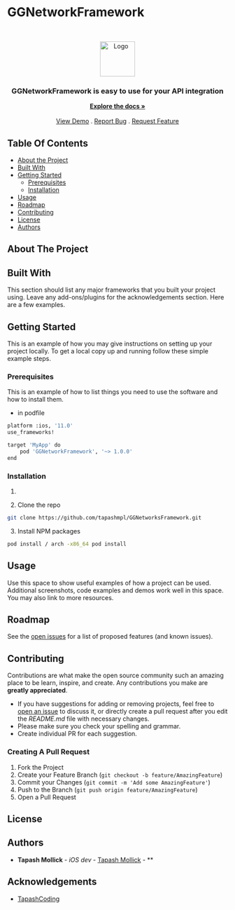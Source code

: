 # GGNetworkFramework

<br/>
<p align="center">
  <a href="https://github.com/tapashmpl/GGNetworksFramework">
    <img src="" alt="Logo" width="80" height="80">
  </a>

  <h3 align="center">GGNetworkFramework is easy to use for your API integration </h3>

  <p align="center">
    <a href="https://github.com/tapashmpl/GGNetworksFramework"><strong>Explore the docs »</strong></a>
    <br/>
    <br/>
    <a href="https://github.com/tapashmpl/GGNetworksFramework">View Demo</a>
    .
    <a href="https://github.com/tapashmpl/GGNetworksFramework/issues">Report Bug</a>
    .
    <a href="https://github.com/tapashmpl/GGNetworksFramework/issues">Request Feature</a>
  </p>
</p>

## Table Of Contents

* [About the Project](#about-the-project)
* [Built With](#built-with)
* [Getting Started](#getting-started)
  * [Prerequisites](#prerequisites)
  * [Installation](#installation)
* [Usage](#usage)
* [Roadmap](#roadmap)
* [Contributing](#contributing)
* [License](#license)
* [Authors](#authors)
<!-- * [Acknowledgements](#acknowledgements)
 -->
## About The Project

<!-- ![Screen Shot](images/screenshot.png)
 -->



## Built With

This section should list any major frameworks that you built your project using. Leave any add-ons/plugins for the acknowledgements section. Here are a few examples.

## Getting Started

This is an example of how you may give instructions on setting up your project locally.
To get a local copy up and running follow these simple example steps.

### Prerequisites

This is an example of how to list things you need to use the software and how to install them.

* in podfile

```sh
platform :ios, '11.0'
use_frameworks!

target 'MyApp' do
    pod 'GGNetworkFramework', '~> 1.0.0'
end
```

### Installation

1. 

2. Clone the repo

```sh
git clone https://github.com/tapashmpl/GGNetworksFramework.git
```

3. Install NPM packages

```sh
pod install / arch -x86_64 pod install

```

## Usage

Use this space to show useful examples of how a project can be used. Additional screenshots, code examples and demos work well in this space. You may also link to more resources.

<!-- _For more examples, please refer to the [Documentation](https://example.com)_
 -->
## Roadmap

See the [open issues](https://github.com/tapashmpl/GGNetworksFramework/issues) for a list of proposed features (and known issues).

## Contributing

Contributions are what make the open source community such an amazing place to be learn, inspire, and create. Any contributions you make are **greatly appreciated**.
* If you have suggestions for adding or removing projects, feel free to [open an issue](https://github.com/tapashmpl/GGNetworksFramework/issues/new) to discuss it, or directly create a pull request after you edit the *README.md* file with necessary changes.
* Please make sure you check your spelling and grammar.
* Create individual PR for each suggestion.
<!-- * Please also read through the [Code Of Conduct](https://github.com/tapashmpl/GGNetworksFramework/blob/main/CODE_OF_CONDUCT.md) before posting your first idea as well.
 -->
### Creating A Pull Request

1. Fork the Project
2. Create your Feature Branch (`git checkout -b feature/AmazingFeature`)
3. Commit your Changes (`git commit -m 'Add some AmazingFeature'`)
4. Push to the Branch (`git push origin feature/AmazingFeature`)
5. Open a Pull Request

## License

<!-- Distributed under the MIT License. See [LICENSE](https://github.com/tapashmpl/GGNetworksFramework/blob/main/LICENSE.md) for more information.
 -->
## Authors

* **Tapash Mollick** - *iOS dev* - [Tapash Mollick](https://github.com/tapashmpl/) - **

## Acknowledgements

* [TapashCoding](https://github.com/tapashmpl/)



